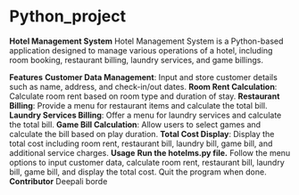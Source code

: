 # Python_project

**Hotel Management System**
Hotel Management System is a Python-based application designed to manage various operations of a hotel, including room booking, restaurant billing, laundry services, and game billings.

**Features**
**Customer Data Management**: Input and store customer details such as name, address, and check-in/out dates.
**Room Rent Calculation**: Calculate room rent based on room type and duration of stay.
**Restaurant Billing**: Provide a menu for restaurant items and calculate the total bill.
**Laundry Services Billing**: Offer a menu for laundry services and calculate the total bill.
**Game Bill Calculation**: Allow users to select games and calculate the bill based on play duration.
**Total Cost Display**: Display the total cost including room rent, restaurant bill, laundry bill, game bill, and additional service charges.
**Usage**
**Run the hotelms.py file.**
Follow the menu options to input customer data, calculate room rent, restaurant bill, laundry bill, game bill, and display the total cost.
Quit the program when done.
**Contributor**
Deepali borde
